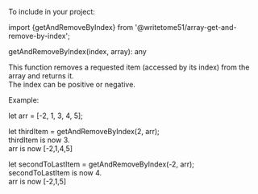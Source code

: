 To include in your project:

import {getAndRemoveByIndex} from '@writetome51/array-get-and-remove-by-index';

getAndRemoveByIndex(index, array): any

This function removes a requested item (accessed by its index) from the array and returns it.  
The index can be positive or negative.

Example:

let arr = [-2, 1, 3, 4, 5];

let thirdItem = getAndRemoveByIndex(2, arr);  
thirdItem is now 3.  
arr is now [-2,1,4,5]

let secondToLastItem = getAndRemoveByIndex(-2, arr);  
secondToLastItem is now 4.   
arr is now [-2,1,5]
